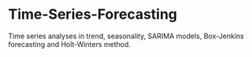 # Time-Series-Forecasting
Time series analyses in trend, seasonality, SARIMA models, Box-Jenkins forecasting and Holt-Winters method.
